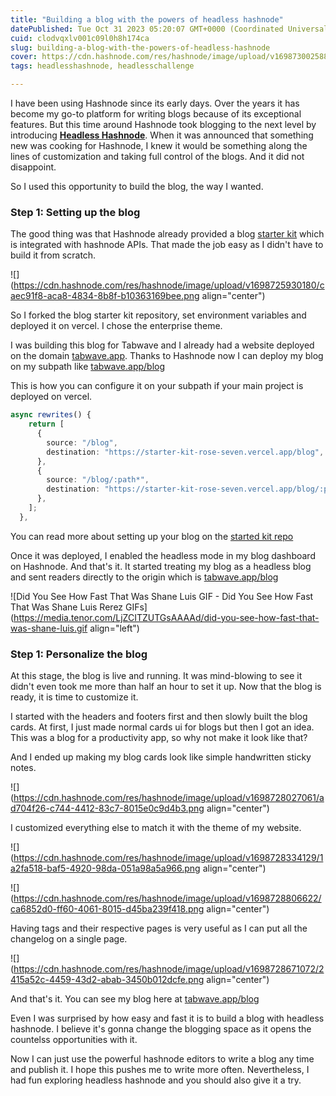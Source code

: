 ```yaml
---
title: "Building a blog with the powers of headless hashnode"
datePublished: Tue Oct 31 2023 05:20:07 GMT+0000 (Coordinated Universal Time)
cuid: clodvqxlv001c09l0h8h174ca
slug: building-a-blog-with-the-powers-of-headless-hashnode
cover: https://cdn.hashnode.com/res/hashnode/image/upload/v1698730025885/db45fd7c-a09d-4e47-803d-c7fb54024a7d.png
tags: headlesshashnode, headlesschallenge

---
```


I have been using Hashnode since its early days. Over the years it has become my go-to platform for writing blogs because of its exceptional features. But this time around Hashnode took blogging to the next level by introducing [**Headless Hashnode**](https://hashnode.com/headless). When it was announced that something new was cooking for Hashnode, I knew it would be something along the lines of customization and taking full control of the blogs. And it did not disappoint.

So I used this opportunity to build the blog, the way I wanted.

### Step 1: Setting up the blog

The good thing was that Hashnode already provided a blog [starter kit](https://github.com/hashnode/starter-kit) which is integrated with hashnode APIs. That made the job easy as I didn't have to build it from scratch.

![](https://cdn.hashnode.com/res/hashnode/image/upload/v1698725930180/caec91f8-aca8-4834-8b8f-b10363169bee.png align="center")

So I forked the blog starter kit repository, set environment variables and deployed it on vercel. I chose the enterprise theme.

I was building this blog for Tabwave and I already had a website deployed on the domain [tabwave.app](https://tabwave.app). Thanks to Hashnode now I can deploy my blog on my subpath like [tabwave.app/blog](https://tabwave.app/blog)

This is how you can configure it on your subpath if your main project is deployed on vercel.

```typescript
async rewrites() {
    return [
      {
        source: "/blog",
        destination: "https://starter-kit-rose-seven.vercel.app/blog", -> Replace https://starter-kit-rose-seven.vercel.app with your own Vercel deployment URL from step 1
      },
      {
        source: "/blog/:path*",
        destination: "https://starter-kit-rose-seven.vercel.app/blog/:path*", -> Replace https://starter-kit-rose-seven.vercel.app with your own Vercel deployment URL from step 1
      },
    ];
  },
```

You can read more about setting up your blog on the [started kit repo](https://github.com/hashnode/starter-kit)

Once it was deployed, I enabled the headless mode in my blog dashboard on Hashnode. And that's it. It started treating my blog as a headless blog and sent readers directly to the origin which is [tabwave.app/blog](https://tabwave.app/blog)

![Did You See How Fast That Was Shane Luis GIF - Did You See How Fast That Was Shane Luis Rerez GIFs](https://media.tenor.com/LjZCITZUTGsAAAAd/did-you-see-how-fast-that-was-shane-luis.gif align="left")

### Step 1: Personalize the blog

At this stage, the blog is live and running. It was mind-blowing to see it didn't even took me more than half an hour to set it up. Now that the blog is ready, it is time to customize it.

I started with the headers and footers first and then slowly built the blog cards. At first, I just made normal cards ui for blogs but then I got an idea. This was a blog for a productivity app, so why not make it look like that?

And I ended up making my blog cards look like simple handwritten sticky notes.

![](https://cdn.hashnode.com/res/hashnode/image/upload/v1698728027061/ad704f26-c744-4412-83c7-8015e0c9d4b3.png align="center")

I customized everything else to match it with the theme of my website.

![](https://cdn.hashnode.com/res/hashnode/image/upload/v1698728334129/1a2fa518-baf5-4920-98da-051a98a5a966.png align="center")

![](https://cdn.hashnode.com/res/hashnode/image/upload/v1698728806622/ca6852d0-ff60-4061-8015-d45ba239f418.png align="center")

Having tags and their respective pages is very useful as I can put all the changelog on a single page.

![](https://cdn.hashnode.com/res/hashnode/image/upload/v1698728671072/2415a52c-4459-43d2-abab-3450b012dcfe.png align="center")

And that's it. You can see my blog here at [tabwave.app/blog](https://tabwave.app/blog)

Even I was surprised by how easy and fast it is to build a blog with headless hashnode. I believe it's gonna change the blogging space as it opens the countelss opportunities with it.

Now I can just use the powerful hashnode editors to write a blog any time and publish it. I hope this pushes me to write more often. Nevertheless, I had fun exploring headless hashnode and you should also give it a try.